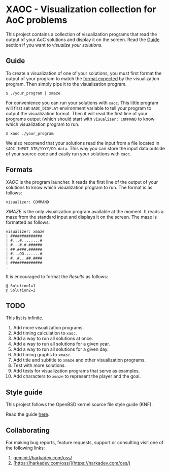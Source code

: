 XAOC - Visualization collection for AoC problems
================================================

This project contains a collection of visualization programs that read
the output of your AoC solutions and display it on the screen. Read the
[Guide](#Guide) section if you want to *visualize your solutions*.

## Guide

To create a visualization of one of your solutions, you must first format
the output of your program to match the [format expected](#Formats) by the
visualization program. Then simply pipe it to the visualization program.

    $ ./your_program | xmaze

For convenience you can run your solutions with `xaoc`. This little program
will first set `$AOC_DISPLAY` environment variable to tell your program to
output the visualization format. Then it will read the first line of your
programs output (which should start with `visualizer: COMMAND` to know which
visualization program to run.

    $ xaoc ./your_program

We also recomend that your solutions read the input from a file located
in `$AOC_INPUT_DIR/YYYY/DD.data`. This way you can store the input data
outside of your source code and easily run your solutions with `xaoc`.

## Formats

*XAOC* is the program launcher. It reads the first line of the output of your
solutions to know which visualization program to run. The format is as follows:

    visualizer: COMMAND

*XMAZE* is the only visualization program available at the moment. It reads
a maze from the standard input and displays it on the screen. The maze is
formatted as follows:

    visualizer: xmaze
    | ##############
    | #...#........#
    | #...#.#.######
    | ##.####.######
    | #...OO.......#
    | #..#...##.####
    | ##############
    .

It is encouraged to format the *Results* as follows:

    @ Solution1=1
    @ Solution2=2

## TODO

This list is infinite.

1. Add more visualization programs.
2. Add timing calculation to `xaoc`.
3. Add a way to run all solutions at once.
4. Add a way to run all solutions for a given year.
5. Add a way to run all solutions for a given day.
6. Add timing graphs to `xmaze`.
7. Add title and subtitle to `xmaze` and other visualization programs.
8. Test with more solutions.
9. Add tests for visualization programs that serve as examples.
10. Add characters to `xmaze` to represent the player and the goal.

## Style guide

This project follows the OpenBSD kernel source file style guide (KNF).

Read the guide [here](https://man.openbsd.org/style).

## Collaborating

For making bug reports, feature requests, support or consulting visit
one of the following links:

1. [gemini://harkadev.com/oss/](gemini://harkadev.com/oss/)
2. [https://harkadev.com/oss/](https://harkadev.com/oss/)
